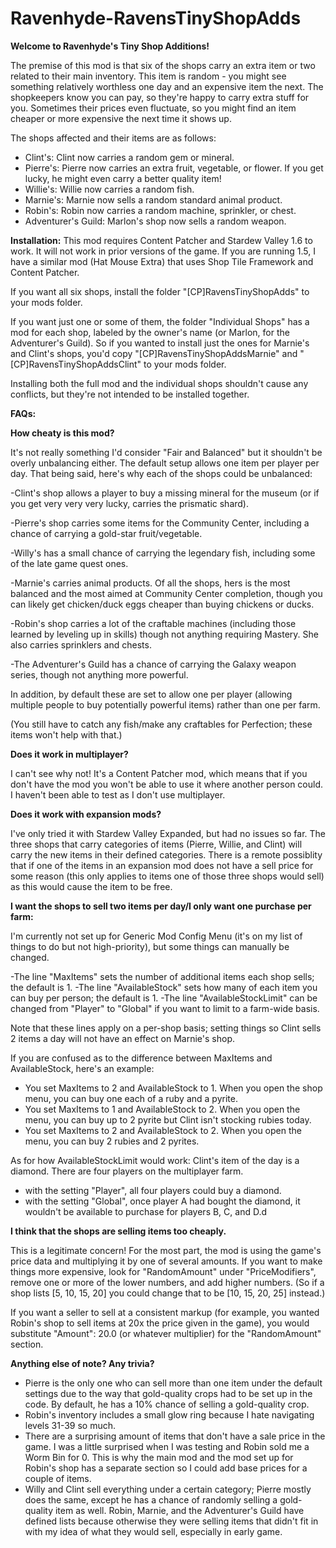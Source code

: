 # Ravenhyde-RavensTinyShopAdds

**Welcome to Ravenhyde's Tiny Shop Additions!**

The premise of this mod is that six of the shops carry an extra item or two related to their main inventory. This item is random - you might see something relatively worthless one day and an expensive item the next. The shopkeepers know you can pay, so they're happy to carry extra stuff for you. Sometimes their prices even fluctuate, so you might find an item cheaper or more expensive the next time it shows up.

The shops affected and their items are as follows:

* Clint's: Clint now carries a random gem or mineral.
* Pierre's: Pierre now carries an extra fruit, vegetable, or flower. If you get lucky, he might even carry a better quality item!
* Willie's: Willie now carries a random fish.
* Marnie's: Marnie now sells a random standard animal product.
* Robin's: Robin now carries a random machine, sprinkler, or chest.
* Adventurer's Guild: Marlon's shop now sells a random weapon.


**Installation:**
This mod requires Content Patcher and Stardew Valley 1.6 to work. It will not work in prior versions of the game. If you are running 1.5, I have a similar mod (Hat Mouse Extra) that uses Shop Tile Framework and Content Patcher.

If you want all six shops, install the folder "[CP]RavensTinyShopAdds" to your mods folder.

If you want just one or some of them, the folder "Individual Shops" has a mod for each shop, labeled by the owner's name (or Marlon, for the Adventurer's Guild). So if you wanted to install just the ones for Marnie's and Clint's shops, you'd copy "[CP]RavensTinyShopAddsMarnie" and "[CP]RavensTinyShopAddsClint" to your mods folder.

Installing both the full mod and the individual shops shouldn't cause any conflicts, but they're not intended to be installed together.

**FAQs:**

**How cheaty is this mod?**

It's not really something I'd consider "Fair and Balanced" but it shouldn't be overly unbalancing either. The default setup allows one item per player per day. That being said, here's why each of the shops could be unbalanced:

-Clint's shop allows a player to buy a missing mineral for the museum (or if you get very very very lucky, carries the prismatic shard). 

-Pierre's shop carries some items for the Community Center, including a chance of carrying a gold-star fruit/vegetable.

-Willy's has a small chance of carrying the legendary fish, including some of the late game quest ones. 

-Marnie's carries animal products. Of all the shops, hers is the most balanced and the most aimed at Community Center completion, though you can likely get chicken/duck eggs cheaper than buying chickens or ducks.

-Robin's shop carries a lot of the craftable machines (including those learned by leveling up in skills) though not anything requiring Mastery. She also carries sprinklers and chests.

-The Adventurer's Guild has a chance of carrying the Galaxy weapon series, though not anything more powerful.

In addition, by default these are set to allow one per player (allowing multiple people to buy potentially powerful items) rather than one per farm.

(You still have to catch any fish/make any craftables for Perfection; these items won't help with that.)

**Does it work in multiplayer?**

I can't see why not! It's a Content Patcher mod, which means that if you don't have the mod you won't be able to use it where another person could. I haven't been able to test as I don't use multiplayer.

**Does it work with expansion mods?**

I've only tried it with Stardew Valley Expanded, but had no issues so far. The three shops that carry categories of items (Pierre, Willie, and Clint) will carry the new items in their defined categories. There is a remote possiblity that if one of the items in an expansion mod does not have a sell price for some reason (this only applies to items one of those three shops would sell) as this would cause the item to be free.

**I want the shops to sell two items per day/I only want one purchase per farm:**

I'm currently not set up for Generic Mod Config Menu (it's on my list of things to do but not high-priority), but some things can manually be changed.

-The line "MaxItems" sets the number of additional items each shop sells; the default is 1. 
-The line "AvailableStock" sets how many of each item you can buy per person; the default is 1.
-The line "AvailableStockLimit" can be changed from "Player" to "Global" if you want to limit to a farm-wide basis. 

Note that these lines apply on a per-shop basis; setting things so Clint sells 2 items a day will not have an effect on Marnie's shop.

If you are confused as to the difference between MaxItems and AvailableStock, here's an example:
- You set MaxItems to 2 and AvailableStock to 1. When you open the shop menu, you can buy one each of a ruby and a pyrite.
- You set MaxItems to 1 and AvailableStock to 2. When you open the menu, you can buy up to 2 pyrite but Clint isn't stocking rubies today.
- You set MaxItems to 2 and AvailableStock to 2. When you open the menu, you can buy 2 rubies and 2 pyrites.

As for how AvailableStockLimit would work:
Clint's item of the day is a diamond. There are four players on the multiplayer farm.
- with the setting "Player", all four players could buy a diamond.
- with the setting "Global", once player A had bought the diamond, it wouldn't be available to purchase for players B, C, and D.d

**I think that the shops are selling items too cheaply.**

This is a legitimate concern! For the most part, the mod is using the game's price data and multiplying it by one of several amounts. If you want to make things more expensive, look for "RandomAmount" under "PriceModifiers", remove one or more of the lower numbers, and add higher numbers. (So if a shop lists [5, 10, 15, 20] you could change that to be [10, 15, 20, 25] instead.)

If you want a seller to sell at a consistent markup (for example, you wanted Robin's shop to sell items at 20x the price given in the game), you would substitute "Amount": 20.0 (or whatever multiplier) for the "RandomAmount" section.

**Anything else of note? Any trivia?**

- Pierre is the only one who can sell more than one item under the default settings due to the way that gold-quality crops had to be set up in the code. By default, he has a 10% chance of selling a gold-quality crop.
- Robin's inventory includes a small glow ring because I hate navigating levels 31-39 so much.
- There are a surprising amount of items that don't have a sale price in the game. I was a little surprised when I was testing and Robin sold me a Worm Bin for 0. This is why the main mod and the mod set up for Robin's shop has a separate section so I could add base prices for a couple of items.
- Willy and Clint sell everything under a certain category; Pierre mostly does the same, except he has a chance of randomly selling a gold-quality item as well. Robin, Marnie, and the Adventurer's Guild have defined lists because otherwise they were selling items that didn't fit in with my idea of what they would sell, especially in early game.
